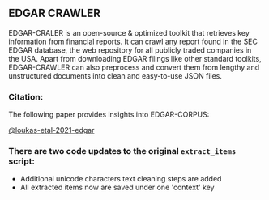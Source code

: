 ## EDGAR CRAWLER

EDGAR-CRALER is an open-source & optimized toolkit that retrieves key information from financial reports. It can crawl any report found in the SEC EDGAR database, the web repository for all publicly traded companies in the USA. Apart from downloading EDGAR filings like other standard toolkits, EDGAR-CRAWLER can also preprocess and convert them from lengthy and unstructured documents into clean and easy-to-use JSON files.

### Citation:
The following paper provides insights into EDGAR-CORPUS:

[@loukas-etal-2021-edgar](https://aclanthology.org/2021.econlp-1.2)


### There are two code updates to the original `extract_items` script:
* Additional unicode characters text cleaning steps are added 
* All extracted items now are saved under one 'context' key